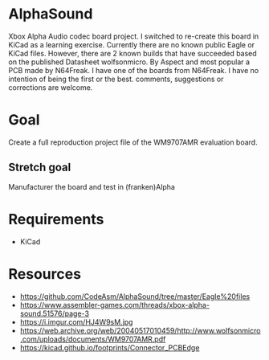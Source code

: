 AlphaSound
==========

Xbox Alpha Audio codec board project. I switched to re-create this board in KiCad as a learning exercise. Currently there are no known public Eagle or KiCad files. However, there are 2 known builds that have succeeded based on the published Datasheet wolfsonmicro. By Aspect and most popular a PCB made by N64Freak. I have one of the boards from N64Freak. I have no intention of being the first or the best. comments, suggestions or corrections are welcome.

# Goal
Create a full reproduction project file of the WM9707AMR evaluation board.

## Stretch goal
Manufacturer the board and test in (franken)Alpha

# Requirements

* KiCad

# Resources

* https://github.com/CodeAsm/AlphaSound/tree/master/Eagle%20files
* https://www.assembler-games.com/threads/xbox-alpha-sound.51576/page-3
* https://i.imgur.com/HJ4W9sM.jpg
* https://web.archive.org/web/20040517010459/http://www.wolfsonmicro.com/uploads/documents/WM9707AMR.pdf
* https://kicad.github.io/footprints/Connector_PCBEdge
